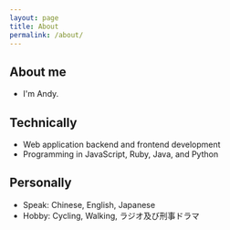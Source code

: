 ```yaml
---
layout: page
title: About
permalink: /about/
---
```


## About me
  - I'm Andy.

## Technically
  - Web application backend and frontend development
  - Programming in JavaScript, Ruby, Java, and Python
 

## Personally
  - Speak: Chinese, English, Japanese
  - Hobby: Cycling, Walking, ラジオ及び刑事ドラマ
